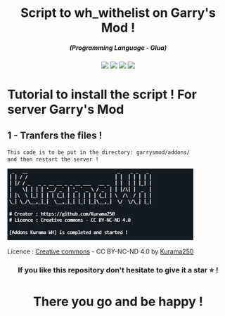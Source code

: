 <h1 align="center">Script to wh_withelist on Garry's Mod !</h1>
<em><h5 align="center">(Programming Language - Glua)</h5></em>

<p align="center">
  <img src="https://img.shields.io/github/stars/Kurama250/wh_superadmin">
  <img src="https://img.shields.io/github/license/Kurama250/wh_superadmin">
  <img src="https://img.shields.io/github/repo-size/Kurama250/wh_superadmin">
  <img src="https://img.shields.io/badge/stability-stable-green">
</p>

# Tutorial to install the script ! For server Garry's Mod

## 1 - Tranfers the files !

```
This code is to be put in the directory: garrysmod/addons/
and then restart the server !
```

![alt text](https://github.com/Kurama250/wh_withelist/blob/main/img/wh.png)

Licence : [Creative commons](https://creativecommons.org/licenses/by-nc-nd/4.0/deed.en) - CC BY-NC-ND 4.0 by [Kurama250](https://github.com/Kurama250)

<h3 align="center">If you like this repository don't hesitate to give it a star ⭐ !</h3>
<h1 align="center">There you go and be happy !</h1>
